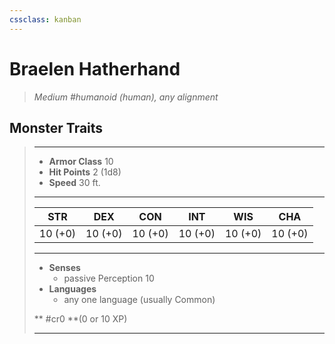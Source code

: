 ```yaml
---
cssclass: kanban
---
```


# Braelen Hatherhand
>*Medium #humanoid (human), any alignment*
## Monster Traits
>___
>- **Armor Class** 10
>- **Hit Points** 2 (1d8)
>- **Speed** 30 ft.
>___
>|STR|DEX|CON|INT|WIS|CHA|
>|:---:|:---:|:---:|:---:|:---:|:---:|
>|10 (+0)|10 (+0)|10 (+0)|10 (+0)|10 (+0)|10 (+0)|
>___
>- **Senses**
>	 - passive Perception 10
>- **Languages**
>	 - any one language (usually Common)
>
> ** #cr0 **(0 or 10 XP)
>___